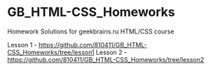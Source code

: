 # GB_HTML-CSS_Homeworks
Homework Solutions for geekbrains.ru HTML/CSS course

Lesson 1 - https://github.com/810411/GB_HTML-CSS_Homeworks/tree/lesson1 
Lesson 2 - https://github.com/810411/GB_HTML-CSS_Homeworks/tree/lesson2
